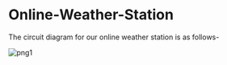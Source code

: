 # Online-Weather-Station

The circuit diagram for our online weather station is as follows-

![png1](resources/CktDiag.png)

